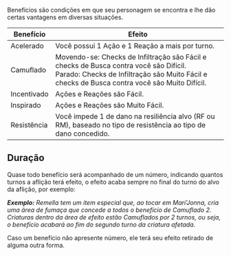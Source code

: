 Benefícios são condições em que seu personagem se encontra e lhe dão certas vantagens em diversas situações.

| Benefício   | Efeito                                                                                                                                                                                   |
| ----------- | ---------------------------------------------------------------------------------------------------------------------------------------------------------------------------------------- |
| Acelerado   | Você possui 1 Ação e 1 Reação a mais por turno.                                                                                                                                          |
| Camuflado   | Movendo-se: Checks de Infiltração são Fácil e checks de Busca contra você são Difícil.<br>Parado: Checks de Infiltração são Muito Fácil e checks de Busca contra você são Muito Difícil. |
| Incentivado | Ações e Reações são Fácil.                                                                                                                                                               |
| Inspirado   | Ações e Reações são Muito Fácil.                                                                                                                                                         |
| Resistência  | Você impede 1 de dano na resiliência alvo (RF ou RM), baseado no tipo de resistência ao tipo de dano concedido.                       |

## Duração

Quase todo benefício será acompanhado de um número, indicando quantos turnos a aflição terá efeito, o efeito acaba sempre no final do turno do alvo da aflição, por exemplo:

**_Exemplo:_** _Remella tem um item especial que, ao tocar em Mari'Jonna, cria uma área de fumaça que concede a todos o benefício de Camuflado 2. Criaturas dentro da área de efeito estão Camuflados por 2 turnos, ou seja, o benefício acabará ao fim do segundo turno da criatura afetada._

Caso um benefício não apresente número, ele terá seu efeito retirado de alguma outra forma.
